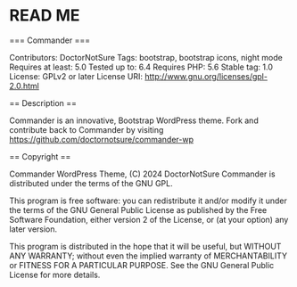 # READ ME
=== Commander ===

Contributors: DoctorNotSure
Tags: bootstrap, bootstrap icons, night mode
Requires at least: 5.0
Tested up to: 6.4
Requires PHP: 5.6
Stable tag: 1.0
License: GPLv2 or later
License URI: http://www.gnu.org/licenses/gpl-2.0.html

== Description ==

Commander is an innovative, Bootstrap WordPress theme.
Fork and contribute back to Commander by visiting https://github.com/doctornotsure/commander-wp

== Copyright ==

Commander WordPress Theme, (C) 2024 DoctorNotSure
Commander is distributed under the terms of the GNU GPL.

This program is free software: you can redistribute it and/or modify
it under the terms of the GNU General Public License as published by
the Free Software Foundation, either version 2 of the License, or
(at your option) any later version.

This program is distributed in the hope that it will be useful,
but WITHOUT ANY WARRANTY; without even the implied warranty of
MERCHANTABILITY or FITNESS FOR A PARTICULAR PURPOSE. See the
GNU General Public License for more details.
